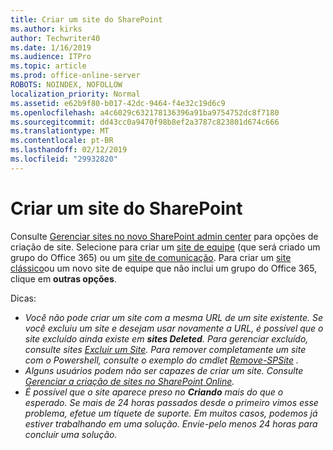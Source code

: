 ```yaml
---
title: Criar um site do SharePoint
ms.author: kirks
author: Techwriter40
ms.date: 1/16/2019
ms.audience: ITPro
ms.topic: article
ms.prod: office-online-server
ROBOTS: NOINDEX, NOFOLLOW
localization_priority: Normal
ms.assetid: e62b9f80-b017-42dc-9464-f4e32c19d6c9
ms.openlocfilehash: a4c6029c632178136396a91ba9754752dc8f7180
ms.sourcegitcommit: dd43cc0a9470f98b8ef2a3787c823801d674c666
ms.translationtype: MT
ms.contentlocale: pt-BR
ms.lasthandoff: 02/12/2019
ms.locfileid: "29932820"
---
```

# <a name="create-a-sharepoint-site"></a>Criar um site do SharePoint

Consulte [Gerenciar sites no novo SharePoint admin center](https://docs.microsoft.com/sharepoint/manage-site-creation ) para opções de criação de site. Selecione para criar um [site de equipe](https://support.office.com/article/create-a-team-site-in-sharepoint-ef10c1e7-15f3-42a3-98aa-b5972711777d?ui=en-US&amp;rs=en-US&amp;ad=US) (que será criado um grupo do Office 365) ou um [site de comunicação](https://support.office.com/article/7fb44b20-a72f-4d2c-9173-fc8f59ba50eb). Para criar um [site clássico](https://docs.microsoft.com/sharepoint/manage-sites-in-new-admin-center#create-a-site)ou um novo site de equipe que não inclui um grupo do Office 365, clique em **outras opções**. 
  
Dicas:
- *Você não pode criar um site com a mesma URL de um site existente. Se você excluiu um site e desejam usar novamente a URL, é possível que o site excluído ainda existe em **sites Deleted**. Para gerenciar excluído, consulte sites [Excluir um Site](https://docs.microsoft.com/sharepoint/manage-sites-in-new-admin-center#delete-a-site). Para remover completamente um site com o Powershell, consulte o exemplo do cmdlet [Remove-SPSite](https://docs.microsoft.com/sharepoint/manage-sites-in-new-admin-center#delete-a-site) .*
- *Alguns usuários podem não ser capazes de criar um site. Consulte [Gerenciar a criação de sites no SharePoint Online](https://docs.microsoft.com/sharepoint/manage-site-creation).*
- *É possível que o site aparece preso no **Criando** mais do que o esperado. Se mais de 24 horas passados desde o primeiro vimos esse problema, efetue um tíquete de suporte. Em muitos casos, podemos já estiver trabalhando em uma solução. Envie-pelo menos 24 horas para concluir uma solução.*
